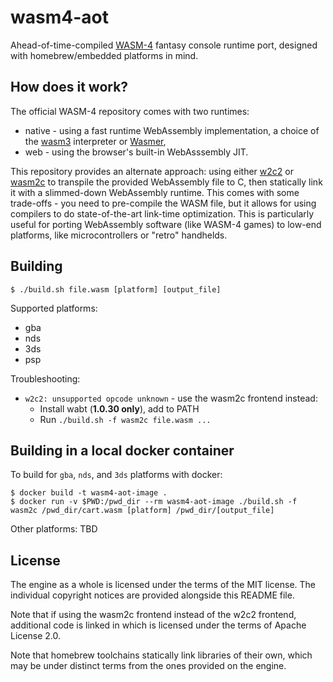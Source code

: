 # wasm4-aot

Ahead-of-time-compiled [WASM-4](https://wasm4.org/) fantasy console runtime port, designed with homebrew/embedded platforms in mind.

## How does it work?

The official WASM-4 repository comes with two runtimes:

  * native - using a fast runtime WebAssembly implementation, a choice of the [wasm3](https://github.com/wasm3/wasm3) interpreter or [Wasmer](https://github.com/wasmerio/wasmer),
  * web - using the browser's built-in WebAsssembly JIT.

This repository provides an alternate approach: using either [w2c2](https://github.com/turbolent/w2c2) or [wasm2c](https://github.com/WebAssembly/wabt/tree/main/wasm2c)
to transpile the provided WebAssembly file to C, then statically link it with a slimmed-down WebAssembly runtime. This comes with some trade-offs - you need to
pre-compile the WASM file, but it allows for using compilers to do state-of-the-art link-time optimization. This is particularly useful for porting WebAssembly
software (like WASM-4 games) to low-end platforms, like microcontrollers or "retro" handhelds.

## Building

    $ ./build.sh file.wasm [platform] [output_file]

Supported platforms:

  * gba
  * nds
  * 3ds
  * psp

Troubleshooting:

  * `w2c2: unsupported opcode unknown` - use the wasm2c frontend instead:
    * Install wabt (**1.0.30 only**), add to PATH
    * Run `./build.sh -f wasm2c file.wasm ...`

## Building in a local docker container
  To build for `gba`, `nds`, and `3ds` platforms with docker:

    $ docker build -t wasm4-aot-image .
    $ docker run -v $PWD:/pwd_dir --rm wasm4-aot-image ./build.sh -f wasm2c /pwd_dir/cart.wasm [platform] /pwd_dir/[output_file]

  Other platforms: TBD

## License

The engine as a whole is licensed under the terms of the MIT license. The individual copyright notices are provided alongside this README file.

Note that if using the wasm2c frontend instead of the w2c2 frontend, additional code is linked in which is licensed under the terms of Apache License 2.0.

Note that homebrew toolchains statically link libraries of their own, which may be under distinct terms from the ones provided on the engine.

